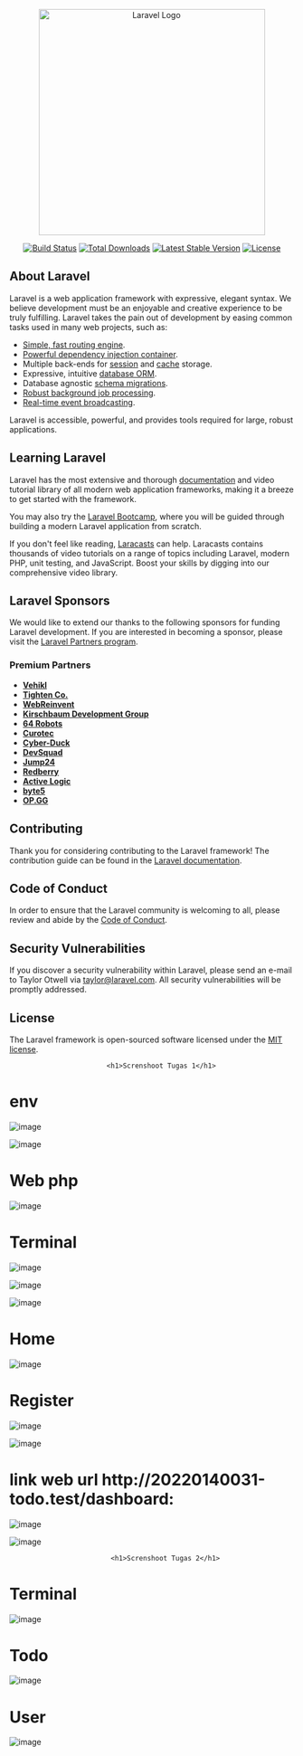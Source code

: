 <p align="center"><a href="https://laravel.com" target="_blank"><img src="https://raw.githubusercontent.com/laravel/art/master/logo-lockup/5%20SVG/2%20CMYK/1%20Full%20Color/laravel-logolockup-cmyk-red.svg" width="400" alt="Laravel Logo"></a></p>

<p align="center">
<a href="https://github.com/laravel/framework/actions"><img src="https://github.com/laravel/framework/workflows/tests/badge.svg" alt="Build Status"></a>
<a href="https://packagist.org/packages/laravel/framework"><img src="https://img.shields.io/packagist/dt/laravel/framework" alt="Total Downloads"></a>
<a href="https://packagist.org/packages/laravel/framework"><img src="https://img.shields.io/packagist/v/laravel/framework" alt="Latest Stable Version"></a>
<a href="https://packagist.org/packages/laravel/framework"><img src="https://img.shields.io/packagist/l/laravel/framework" alt="License"></a>
</p>

## About Laravel

Laravel is a web application framework with expressive, elegant syntax. We believe development must be an enjoyable and creative experience to be truly fulfilling. Laravel takes the pain out of development by easing common tasks used in many web projects, such as:

- [Simple, fast routing engine](https://laravel.com/docs/routing).
- [Powerful dependency injection container](https://laravel.com/docs/container).
- Multiple back-ends for [session](https://laravel.com/docs/session) and [cache](https://laravel.com/docs/cache) storage.
- Expressive, intuitive [database ORM](https://laravel.com/docs/eloquent).
- Database agnostic [schema migrations](https://laravel.com/docs/migrations).
- [Robust background job processing](https://laravel.com/docs/queues).
- [Real-time event broadcasting](https://laravel.com/docs/broadcasting).

Laravel is accessible, powerful, and provides tools required for large, robust applications.

## Learning Laravel

Laravel has the most extensive and thorough [documentation](https://laravel.com/docs) and video tutorial library of all modern web application frameworks, making it a breeze to get started with the framework.

You may also try the [Laravel Bootcamp](https://bootcamp.laravel.com), where you will be guided through building a modern Laravel application from scratch.

If you don't feel like reading, [Laracasts](https://laracasts.com) can help. Laracasts contains thousands of video tutorials on a range of topics including Laravel, modern PHP, unit testing, and JavaScript. Boost your skills by digging into our comprehensive video library.

## Laravel Sponsors

We would like to extend our thanks to the following sponsors for funding Laravel development. If you are interested in becoming a sponsor, please visit the [Laravel Partners program](https://partners.laravel.com).

### Premium Partners

- **[Vehikl](https://vehikl.com/)**
- **[Tighten Co.](https://tighten.co)**
- **[WebReinvent](https://webreinvent.com/)**
- **[Kirschbaum Development Group](https://kirschbaumdevelopment.com)**
- **[64 Robots](https://64robots.com)**
- **[Curotec](https://www.curotec.com/services/technologies/laravel/)**
- **[Cyber-Duck](https://cyber-duck.co.uk)**
- **[DevSquad](https://devsquad.com/hire-laravel-developers)**
- **[Jump24](https://jump24.co.uk)**
- **[Redberry](https://redberry.international/laravel/)**
- **[Active Logic](https://activelogic.com)**
- **[byte5](https://byte5.de)**
- **[OP.GG](https://op.gg)**

## Contributing

Thank you for considering contributing to the Laravel framework! The contribution guide can be found in the [Laravel documentation](https://laravel.com/docs/contributions).

## Code of Conduct

In order to ensure that the Laravel community is welcoming to all, please review and abide by the [Code of Conduct](https://laravel.com/docs/contributions#code-of-conduct).

## Security Vulnerabilities

If you discover a security vulnerability within Laravel, please send an e-mail to Taylor Otwell via [taylor@laravel.com](mailto:taylor@laravel.com). All security vulnerabilities will be promptly addressed.

## License

The Laravel framework is open-sourced software licensed under the [MIT license](https://opensource.org/licenses/MIT).


                            <h1>Screnshoot Tugas 1</h1>
<h1>env</h1>

![image](https://github.com/user-attachments/assets/13380cca-3868-4712-b2d8-5e8aaa9bf504)

![image](https://github.com/user-attachments/assets/1802a7e5-18ac-4e1c-ba0c-d2103b147cde)


<h1>Web php</h1>

![image](https://github.com/user-attachments/assets/e4f75559-3ea8-4766-afa7-067fbe374233)
	 

<h1>Terminal</h1>

![image](https://github.com/user-attachments/assets/1fa9a2f9-ff03-4242-b5e9-2e04098b11a8)

![image](https://github.com/user-attachments/assets/eb7a5b88-810c-43f4-b8d6-6763ddbdbf78)

![image](https://github.com/user-attachments/assets/6f7de667-821e-46a9-97bd-52bdd2a2fec5)


<h1>Home</h1>

![image](https://github.com/user-attachments/assets/2057fd4f-1ad3-4062-90f5-1ad13fa801fd)


<h1>Register</h1>

![image](https://github.com/user-attachments/assets/71bfc456-d7fd-4c3c-86b5-78e22a1fde13)

![image](https://github.com/user-attachments/assets/c0e65490-0056-43f8-8ff3-81251ac991d3)


<h1>link web url http://20220140031-todo.test/dashboard:</h1>

![image](https://github.com/user-attachments/assets/d23c8e22-7a14-4036-b747-ea5bf87af0b3)

![image](https://github.com/user-attachments/assets/2e440674-d815-44a8-942f-40f5a2e3d9e4)


                             <h1>Screnshoot Tugas 2</h1>

<h1>Terminal</h1>

![image](https://github.com/user-attachments/assets/b07417f5-e30c-4cc8-b409-7316e36a4b4b)

<h1>Todo</h1>

![image](https://github.com/user-attachments/assets/5046049b-fae1-4084-bec6-6459a8b13096)

<h1>User</h1>

![image](https://github.com/user-attachments/assets/8abaa13e-68fb-43bb-ab09-43cdd592ff3d)

 
